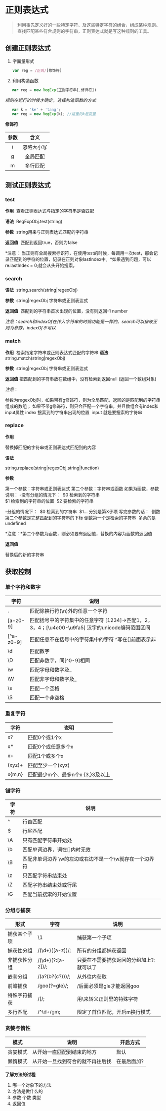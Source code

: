 # 正则表达式

> 利用事先定义好的一些特定字符、及这些特定字符的组合，组成某种规则。查找匹配某些符合规则的字符串，正则表达式就是写这种规则的工具。

## 创建正则表达式

1. 字面量形式

   ```javascript
   var reg = /正则/[修饰符]
   ```

2. 利用构造函数

```javascript
   var reg = new RegExp(正则字符串[,修饰符])
```

   *规则在运行的时候才确定，选择构造函数的方式*

```javascript
   var k = 'ke' + 'tang';
   var reg = new RegExp(k);	//這里的k是变量
```

**修饰符**

|  参数  |  含义   |
| :--: | :---: |
|  i   | 忽略大小写 |
|  g   | 全局匹配  |
|  m   | 多行匹配  |



## 测试正则表达式

### test

**作用**
​    查看正则表达式与指定的字符串是否匹配

**语法**
​    RegExpObj.test(string)

**参数**
​    string用来与正则表达式匹配的字符串

**返回值**
​    匹配到返回true，否则为false

*注意： 当正则有全局搜索标识符，在使用test的时候，每调用一次test，那会记录匹配到的字符的位置，记录在正则对象lastIndex中。*如果遇到问题，可以re.lastIndex = 0;就会从头开始搜索。

### search

**语法**
​    string.search(string|regexObj)

**参数**
​    string|regexObj 字符串或正则表达式

**返回值**
​    匹配到的字符串首次出现的位置，没有则返回-1 number

*注意：search和indexOf在传入字符串的时候功能是一样的。search可以接收正则为参数，indexOf不可以*

### match

**作用**
​    检索指定字符串或正则表达式匹配的字符串
**语法**
​    string.match(string|regexObj)

**参数**
​    string|regexObj 字符串或正则表达式

**返回值**
​    把匹配到的字符串放在数组中，没有检索到返回null (返回一个数组对象)

*注意*：

参数为regexObj时，如果带有g修饰符，则为全局匹配，返回的是匹配到的字符串组成的数组；
如果不带g修饰符，则只会匹配一个字符串，并且数组会有index和input属性
​    index 搜索到的字符串出现的位置
​    input 就是要搜索的字符串

### replace

**作用**

替换掉匹配的字符串或正则表达式匹配到的内容

**语法**

string.replace(string|regexObj,string|function)

**参数**

第一个参数：字符串或正则表达式
第二个参数：字符串或函数
如果为函数，参数说明：
   -没有分组的情况下：
​	$0 检索到的字符串  
​	$1 检索到的字符串的位置
​	$2 要检索的字符串

   -分组的情况下：
​	$0 检索到的字符串
​	$1... 分别是第X子项
​	写完参数的话：
​	倒数第二个参数是完整匹配到的字符串的下标
​	倒数第一个是检索的字符串
​	多余的是undefined

*注意：*第二个参数为函数，则必须要有返回值，替换的内容为函数的返回值

**返回值**

替换后的新的字符串

## 获取控制

### 单个字符和数字

| 字符         | 说明                                       |
| ---------- | ---------------------------------------- |
| .          | 匹配除换行符(\n)外的任意一个字符                       |
| [a-z0-9]   | 匹配括号中的字符集中的任意字符 [1234]->匹配1，2，3，4；[\u4e00-\u9fa5] 汉字的unicode编码范围区间 |
| \[^a-z0-9] | 匹配任意不在括号中的字符集中的字符 ^写在[]前面表示非             |
| \d         | 匹配数字                                     |
| \D         | 匹配非数字，同\[^0-9]相同                         |
| \w         | 匹配字母和数字及_                                |
| \W         | 匹配非字母和数字及_                               |
| \s         | 匹配一个空格                                   |
| \S         | 匹配一个非空格                                  |



### 重复字符

| 字符     | 说明                    |
| ------ | --------------------- |
| x?     | 匹配0个或1个x              |
| x*     | 匹配0个或任意多个x            |
| x+     | 匹配1个或多个x              |
| (xyz)+ | 匹配至少一个(xyz)           |
| x{m,n} | 匹配最少m个、最多n个x {3,}3及以上 |



### 锚字符

| 字符   | 说明                             |
| ---- | ------------------------------ |
| ^    | 行首匹配                           |
| $    | 行尾匹配                           |
| \A   | 只有匹配字符串开始处                     |
| \b   | 匹配单词边界，词在[]内时无效                |
| \B   | 匹配非单词边界 \w的左边或右边不是一个\w就存在一个边界符 |
| \z   | 只匹配字符串结束处                      |
| \Z   | 匹配字符串结束处或行尾                    |
| \G   | 匹配当前搜索的开始位置                    |



### 分组与捕获

| 形式     | 字符                | 说明                    |
| ------ | ----------------- | --------------------- |
| 捕获某个子项 | \1                | 捕获第一个子项               |
| 捕获性分组  | /(\d+)([a-z])/;   | 所有的分组都捕获返回            |
| 非捕获性分组 | /(\d+)(?:[a-z])/; | 只要在不需要捕获返回的分组加上?:就可以了 |
| 嵌套分组   | /(a?(b?(c?)))/;   | 从外往内获取                |
| 前瞻捕获   | /goo(?=gle)/;     | /后面必须是gle才能返回goo      |
| 特殊字符捕获 | /\[/;             | 用\来转义正则里的特殊字符         |
| 多行匹配   | /^\d+/gm;         | 限定了首位匹配，开启m换行模式       |



### 贪婪与惰性

| 模式   | 说明               | 开启方式   |
| ---- | ---------------- | ------ |
| 贪婪模式 | 从开始一直匹配到结束的地方    | 默认     |
| 懒惰模式 | 从开始一旦找到符合的就不再往后找 | 在最后面加? |












**了解方法的过程**

1. 哪一个对象下的方法
2. 方法是做什么的
3. 参数
   个数
   类型
4. 返回值